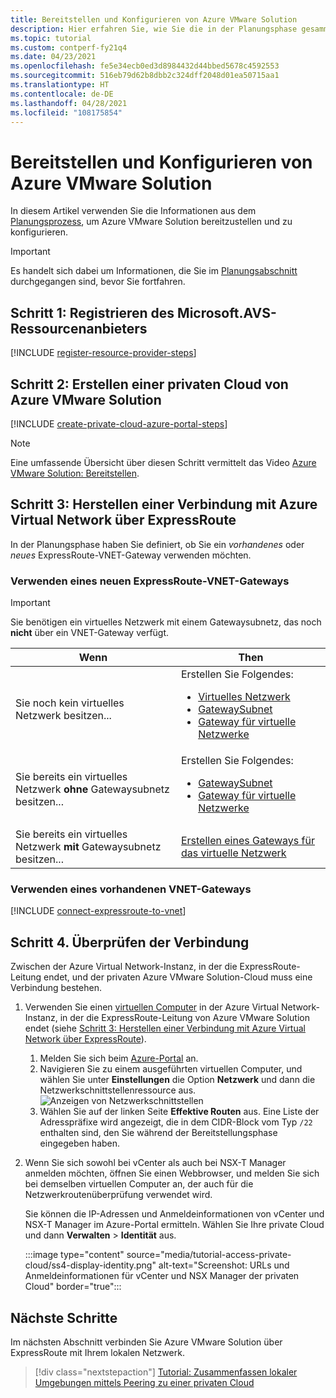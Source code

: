 ```yaml
---
title: Bereitstellen und Konfigurieren von Azure VMware Solution
description: Hier erfahren Sie, wie Sie die in der Planungsphase gesammelten Informationen verwenden, um die private Azure VMware Solution-Cloud bereitzustellen und zu konfigurieren.
ms.topic: tutorial
ms.custom: contperf-fy21q4
ms.date: 04/23/2021
ms.openlocfilehash: fe5e34ecb0ed3d8984432d44bbed5678c4592553
ms.sourcegitcommit: 516eb79d62b8dbb2c324dff2048d01ea50715aa1
ms.translationtype: HT
ms.contentlocale: de-DE
ms.lasthandoff: 04/28/2021
ms.locfileid: "108175854"
---
```

# <a name="deploy-and-configure-azure-vmware-solution"></a>Bereitstellen und Konfigurieren von Azure VMware Solution

In diesem Artikel verwenden Sie die Informationen aus dem [Planungsprozess](production-ready-deployment-steps.md), um Azure VMware Solution bereitzustellen und zu konfigurieren. 

>[!IMPORTANT]
>Es handelt sich dabei um Informationen, die Sie im [Planungsabschnitt](production-ready-deployment-steps.md) durchgegangen sind, bevor Sie fortfahren.

## <a name="step-1-register-the-microsoftavs-resource-provider"></a>Schritt 1: Registrieren des **Microsoft.AVS**-Ressourcenanbieters

[!INCLUDE [register-resource-provider-steps](includes/register-resource-provider-steps.md)]

## <a name="step-2-create-an-azure-vmware-solution-private-cloud"></a>Schritt 2: Erstellen einer privaten Cloud von Azure VMware Solution

[!INCLUDE [create-private-cloud-azure-portal-steps](includes/create-private-cloud-azure-portal-steps.md)]

>[!NOTE]
>Eine umfassende Übersicht über diesen Schritt vermittelt das Video [Azure VMware Solution: Bereitstellen](https://www.youtube.com/embed/gng7JjxgayI).


## <a name="step-3-connect-to-azure-virtual-network-with-expressroute"></a>Schritt 3: Herstellen einer Verbindung mit Azure Virtual Network über ExpressRoute

In der Planungsphase haben Sie definiert, ob Sie ein *vorhandenes* oder *neues* ExpressRoute-VNET-Gateway verwenden möchten.  

### <a name="use-a-new-expressroute-virtual-network-gateway"></a>Verwenden eines neuen ExpressRoute-VNET-Gateways

>[!IMPORTANT]
>Sie benötigen ein virtuelles Netzwerk mit einem Gatewaysubnetz, das noch **nicht** über ein VNET-Gateway verfügt.

| Wenn | Then  |
| --- | --- |
| Sie noch kein virtuelles Netzwerk besitzen...     |  Erstellen Sie Folgendes:<ul><li><a href="tutorial-configure-networking.md#create-a-virtual-network">Virtuelles Netzwerk</a></li><li><a href="../expressroute/expressroute-howto-add-gateway-portal-resource-manager.md#create-the-gateway-subnet">GatewaySubnet</a></li><li><a href="tutorial-configure-networking.md#create-a-virtual-network-gateway">Gateway für virtuelle Netzwerke</a></li></ul>        |
| Sie bereits ein virtuelles Netzwerk **ohne** Gatewaysubnetz besitzen...   | Erstellen Sie Folgendes: <ul><li><a href="../expressroute/expressroute-howto-add-gateway-portal-resource-manager.md#create-the-gateway-subnet">GatewaySubnet</a></li><li><a href="tutorial-configure-networking.md#create-a-virtual-network-gateway">Gateway für virtuelle Netzwerke</a></li></ul>          |
| Sie bereits ein virtuelles Netzwerk **mit** Gatewaysubnetz besitzen... | [Erstellen eines Gateways für das virtuelle Netzwerk](tutorial-configure-networking.md#create-a-virtual-network-gateway)   |


### <a name="use-an-existing-virtual-network-gateway"></a>Verwenden eines vorhandenen VNET-Gateways

[!INCLUDE [connect-expressroute-to-vnet](includes/connect-expressroute-vnet.md)]


## <a name="step-4-validate-the-connection"></a>Schritt 4. Überprüfen der Verbindung

Zwischen der Azure Virtual Network-Instanz, in der die ExpressRoute-Leitung endet, und der privaten Azure VMware Solution-Cloud muss eine Verbindung bestehen. 

1. Verwenden Sie einen [virtuellen Computer](../virtual-machines/windows/quick-create-portal.md#create-virtual-machine) in der Azure Virtual Network-Instanz, in der die ExpressRoute-Leitung von Azure VMware Solution endet (siehe [Schritt 3: Herstellen einer Verbindung mit Azure Virtual Network über ExpressRoute](#step-3-connect-to-azure-virtual-network-with-expressroute)).  

   1. Melden Sie sich beim [Azure-Portal](https://portal.azure.com) an.
   2. Navigieren Sie zu einem ausgeführten virtuellen Computer, und wählen Sie unter **Einstellungen** die Option **Netzwerk** und dann die Netzwerkschnittstellenressource aus.
      ![Anzeigen von Netzwerkschnittstellen](../virtual-network/media/diagnose-network-routing-problem/view-nics.png)
   4. Wählen Sie auf der linken Seite **Effektive Routen** aus. Eine Liste der Adresspräfixe wird angezeigt, die in dem CIDR-Block vom Typ `/22` enthalten sind, den Sie während der Bereitstellungsphase eingegeben haben.

1. Wenn Sie sich sowohl bei vCenter als auch bei NSX-T Manager anmelden möchten, öffnen Sie einen Webbrowser, und melden Sie sich bei demselben virtuellen Computer an, der auch für die Netzwerkroutenüberprüfung verwendet wird.  

   Sie können die IP-Adressen und Anmeldeinformationen von vCenter und NSX-T Manager im Azure-Portal ermitteln.  Wählen Sie Ihre private Cloud und dann **Verwalten** > **Identität** aus.

   :::image type="content" source="media/tutorial-access-private-cloud/ss4-display-identity.png" alt-text="Screenshot: URLs und Anmeldeinformationen für vCenter und NSX Manager der privaten Cloud" border="true":::


## <a name="next-steps"></a>Nächste Schritte

Im nächsten Abschnitt verbinden Sie Azure VMware Solution über ExpressRoute mit Ihrem lokalen Netzwerk.

> [!div class="nextstepaction"]
> [Tutorial: Zusammenfassen lokaler Umgebungen mittels Peering zu einer privaten Cloud](tutorial-expressroute-global-reach-private-cloud.md)